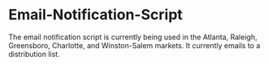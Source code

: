 # Email-Notification-Script


The email notification script is currently being used in the Atlanta, Raleigh, Greensboro, Charlotte, and Winston-Salem markets. It currently  emails to a distribution list. 